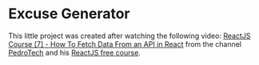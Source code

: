 # Excuse Generator

This little project was created after watching the following video: [ReactJS Course [7] - How To Fetch Data From an API in React](https://www.youtube.com/watch?v=je3FTTunyp4&list=PLpPqplz6dKxW5ZfERUPoYTtNUNvrEebAR&index=8) from the channel [PedroTech](https://www.youtube.com/@PedroTechnologies) and his [ReactJS free course](https://www.youtube.com/playlist?list=PLpPqplz6dKxW5ZfERUPoYTtNUNvrEebAR).
